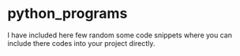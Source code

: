 # python_programs
I have included here few random some code snippets where you can include there codes into your project directly. 
